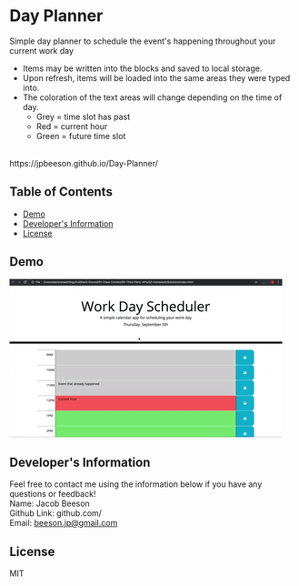 # Day Planner
Simple day planner to schedule the event's happening throughout your current work day
  - Items may be written into the blocks and saved to local storage.
  - Upon refresh, items will be loaded into the same areas they were typed into.
  - The coloration of the text areas will change depending on the time of day.
    - Grey = time slot has past
    - Red  = current hour
    - Green = future time slot
  <br>
  https://jpbeeson.github.io/Day-Planner/
  
  ## Table of Contents
  * [Demo](#demo)
  * [Developer's Information](#devInfo)
  * [License](#license)
  
  ## <a name="demo"></a>Demo
![](docs/assets/05-third-party-apis-homework-demo.gif)
  ## <a name="devInfo"></a>Developer's Information
  Feel free to contact me using the information below if you have any questions or feedback!
  <br>
  Name: Jacob Beeson
  <br>
  Github Link: github.com/<jpbeeson>
  <br>
  Email: <beeson.jp@gmail.com>
  ## <a name="license"></a>License
  MIT
